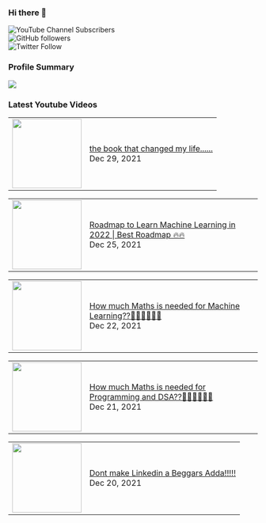 ### Hi there 👋

![YouTube Channel Subscribers](https://img.shields.io/youtube/channel/subscribers/UCgmk1KXmrHXt_DO0kScyVmQ?style=social)  
![GitHub followers](https://img.shields.io/github/followers/misrapk?style=social)  
![Twitter Follow](https://img.shields.io/twitter/follow/peeyushkmisra?style=social)

### Profile Summary

![](https://github-profile-summary-cards.vercel.app/api/cards/profile-details?username=misrapk&theme=dracula)

### Latest Youtube Videos

<!-- YOUTUBE:START --><table><tr><td><a href="https://www.youtube.com/watch?v=rtwMwgJVSUY"><img width="140px" src="https://i.ytimg.com/vi/rtwMwgJVSUY/mqdefault.jpg"></a></td>
<td><a href="https://www.youtube.com/watch?v=rtwMwgJVSUY">the book that changed my life......</a><br/>Dec 29, 2021</td></tr></table>
<table><tr><td><a href="https://www.youtube.com/watch?v=196z03cZw_s"><img width="140px" src="https://i.ytimg.com/vi/196z03cZw_s/mqdefault.jpg"></a></td>
<td><a href="https://www.youtube.com/watch?v=196z03cZw_s">Roadmap to Learn Machine Learning in 2022 | Best Roadmap 🔥🔥</a><br/>Dec 25, 2021</td></tr></table>
<table><tr><td><a href="https://www.youtube.com/watch?v=u1x6qQ4Fm8E"><img width="140px" src="https://i.ytimg.com/vi/u1x6qQ4Fm8E/mqdefault.jpg"></a></td>
<td><a href="https://www.youtube.com/watch?v=u1x6qQ4Fm8E">How much Maths is needed for Machine Learning??🤷‍♀️🤷‍♀️🤷‍♂️</a><br/>Dec 22, 2021</td></tr></table>
<table><tr><td><a href="https://www.youtube.com/watch?v=73XkkzTAOs0"><img width="140px" src="https://i.ytimg.com/vi/73XkkzTAOs0/mqdefault.jpg"></a></td>
<td><a href="https://www.youtube.com/watch?v=73XkkzTAOs0">How much Maths is needed for Programming and DSA??🤷‍♀️🤷‍♀️🤷‍♂️</a><br/>Dec 21, 2021</td></tr></table>
<table><tr><td><a href="https://www.youtube.com/watch?v=RUQHPPYH49w"><img width="140px" src="https://i.ytimg.com/vi/RUQHPPYH49w/mqdefault.jpg"></a></td>
<td><a href="https://www.youtube.com/watch?v=RUQHPPYH49w">Dont make Linkedin a Beggars  Adda!!!!!</a><br/>Dec 20, 2021</td></tr></table>
<!-- YOUTUBE:END -->
